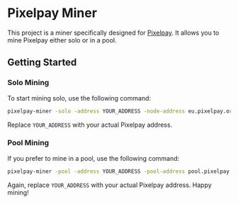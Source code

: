 # Pixelpay Miner

This project is a miner specifically designed for [Pixelpay](https://github.com/adibfahimi/pixelpay). It allows you to mine Pixelpay either solo or in a pool.

## Getting Started

### Solo Mining

To start mining solo, use the following command:

```bash
pixelpay-miner -solo -address YOUR_ADDRESS -node-address eu.pixelpay.org
```

Replace `YOUR_ADDRESS` with your actual Pixelpay address.

### Pool Mining

If you prefer to mine in a pool, use the following command:

```bash
pixelpay-miner -pool -address YOUR_ADDRESS -pool-address pool.pixelpay.org
```

Again, replace `YOUR_ADDRESS` with your actual Pixelpay address.
Happy mining!
